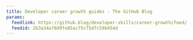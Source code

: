 ```yaml
---
title: Developer career growth guides - The GitHub Blog
params:
  feedlink: https://github.blog/developer-skills/career-growth/feed/
  feedid: 2b3a34a78d9fe85ac75c75d7c59b454d
---
```

